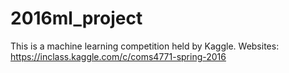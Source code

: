 # 2016ml_project
This is a machine learning competition held by Kaggle. Websites: https://inclass.kaggle.com/c/coms4771-spring-2016
